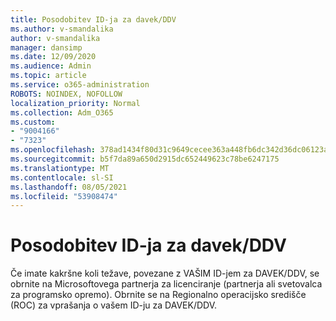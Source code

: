 ```yaml
---
title: Posodobitev ID-ja za davek/DDV
ms.author: v-smandalika
author: v-smandalika
manager: dansimp
ms.date: 12/09/2020
ms.audience: Admin
ms.topic: article
ms.service: o365-administration
ROBOTS: NOINDEX, NOFOLLOW
localization_priority: Normal
ms.collection: Adm_O365
ms.custom:
- "9004166"
- "7323"
ms.openlocfilehash: 378ad1434f80d31c9649cecee363a448fb6dc342d36dc06123a59bacfd9d73f0
ms.sourcegitcommit: b5f7da89a650d2915dc652449623c78be6247175
ms.translationtype: MT
ms.contentlocale: sl-SI
ms.lasthandoff: 08/05/2021
ms.locfileid: "53908474"
---
```

# <a name="update-taxvat-id"></a>Posodobitev ID-ja za davek/DDV

Če imate kakršne koli težave, povezane z VAŠIM ID-jem za DAVEK/DDV, se obrnite na Microsoftovega partnerja za licenciranje (partnerja ali svetovalca za programsko opremo). Obrnite se na Regionalno operacijsko središče (ROC) za vprašanja o vašem ID-ju za DAVEK/DDV. 